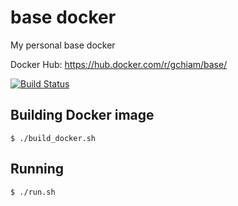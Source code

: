 # base docker
My personal base docker

Docker Hub: https://hub.docker.com/r/gchiam/base/

[![Build Status](https://travis-ci.org/gchiam/base_docker.svg?branch=master)](https://travis-ci.org/gchiam/base_docker)

## Building Docker image
```
$ ./build_docker.sh
```


## Running
```
$ ./run.sh
```
